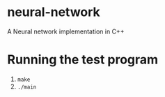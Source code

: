 # neural-network

A Neural network implementation in C++

# Running the test program

1. `make`
2. `./main`
